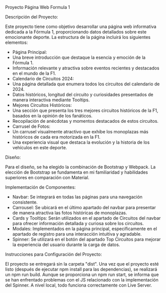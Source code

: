 ﻿Proyecto Página Web Formula 1

Descripción del Proyecto:

Este proyecto tiene como objetivo desarrollar una página web informativa dedicada a la Fórmula 1, proporcionando datos detallados sobre este emocionante deporte. La estructura de la página incluirá los siguientes elementos:

* Página Principal:
* Una breve introducción que destaque la esencia y emoción de la Fórmula 1.
* Información relevante y atractiva sobre eventos recientes y destacados en el mundo de la F1.
* Calendario de Circuitos 2024:
* Una página detallada que enumera todos los circuitos del calendario de 2024.
* Datos históricos, longitud del circuito y curiosidades presentados de manera interactiva mediante Tooltips.
* Mejores Circuitos Históricos:
* Una sección que presenta los tres mejores circuitos históricos de la F1, basados en la opinión de los fanáticos.
* Recopilación de anécdotas y momentos destacados de estos circuitos.
* Carrusel de Fotos:
* Un carrusel visualmente atractivo que exhibe los monoplazas más históricos de cada era motorizada en la F1.
* Una experiencia visual que destaca la evolución y la historia de los vehículos en este deporte.

Diseño:

Para el diseño, se ha elegido la combinación de Bootstrap y Webpack. La elección de Bootstrap se fundamenta en mi familiaridad y habilidades superiores en comparación con Material.

Implementación de Componentes:

* Navbar: Se integrará en todas las páginas para una navegación consistente.
* Carrousel: Se ubicará en el último apartado del navbar para presentar de manera atractiva las fotos históricas de monoplazas.
* Cards y Tooltips: Serán utilizados en el apartado de Circuitos del navbar para ofrecer información detallada y curiosa sobre los circuitos.
* Modales: Implementados en la página principal, específicamente en el apartado de registro para una interacción intuitiva y agradable.
* Spinner: Se utilizará en el botón del apartado Top Circuitos para mejorar la experiencia del usuario durante la carga de datos.

Instrucciones para Configuración del Proyecto:

El proyecto se entregará sin la carpeta "dist". Una vez que el proyecto esté listo (después de ejecutar npm install para las dependencias), se realizará un npm run build. Aunque se proporciona un npm run start, se informa que se han enfrentado problemas con el JS relacionado con la implementación del Spinner. A nivel local, todo funciona correctamente con Live Server.
